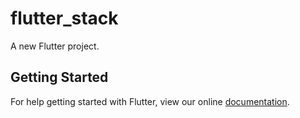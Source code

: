 # flutter_stack

A new Flutter project.

## Getting Started

For help getting started with Flutter, view our online
[documentation](http://flutter.io/).
